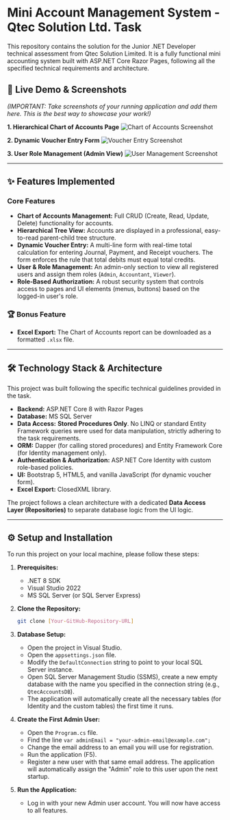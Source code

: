# Mini Account Management System - Qtec Solution Ltd. Task

This repository contains the solution for the Junior .NET Developer technical assessment from Qtec Solution Limited. It is a fully functional mini accounting system built with ASP.NET Core Razor Pages, following all the specified technical requirements and architecture.

## 🚀 Live Demo & Screenshots

*(IMPORTANT: Take screenshots of your running application and add them here. This is the best way to showcase your work!)*

**1. Hierarchical Chart of Accounts Page**
![Chart of Accounts Screenshot](https://placehold.co/600x400/EEE/31343C?text=Chart+of+Accounts+Screenshot)

**2. Dynamic Voucher Entry Form**
![Voucher Entry Screenshot](https://placehold.co/600x400/EEE/31343C?text=Voucher+Entry+Screenshot)

**3. User Role Management (Admin View)**
![User Management Screenshot](https://placehold.co/600x400/EEE/31343C?text=User+Management+Screenshot)


---

## ✨ Features Implemented

### Core Features
- **Chart of Accounts Management:** Full CRUD (Create, Read, Update, Delete) functionality for accounts.
- **Hierarchical Tree View:** Accounts are displayed in a professional, easy-to-read parent-child tree structure.
- **Dynamic Voucher Entry:** A multi-line form with real-time total calculation for entering Journal, Payment, and Receipt vouchers. The form enforces the rule that total debits must equal total credits.
- **User & Role Management:** An admin-only section to view all registered users and assign them roles (`Admin`, `Accountant`, `Viewer`).
- **Role-Based Authorization:** A robust security system that controls access to pages and UI elements (menus, buttons) based on the logged-in user's role.

### 🏆 Bonus Feature
- **Excel Export:** The Chart of Accounts report can be downloaded as a formatted `.xlsx` file.

---

## 🛠️ Technology Stack & Architecture

This project was built following the specific technical guidelines provided in the task.

- **Backend:** ASP.NET Core 8 with Razor Pages
- **Database:** MS SQL Server
- **Data Access:** **Stored Procedures Only**. No LINQ or standard Entity Framework queries were used for data manipulation, strictly adhering to the task requirements.
- **ORM:** Dapper (for calling stored procedures) and Entity Framework Core (for Identity management only).
- **Authentication & Authorization:** ASP.NET Core Identity with custom role-based policies.
- **UI:** Bootstrap 5, HTML5, and vanilla JavaScript (for dynamic voucher form).
- **Excel Export:** ClosedXML library.

The project follows a clean architecture with a dedicated **Data Access Layer (Repositories)** to separate database logic from the UI logic.

---

## ⚙️ Setup and Installation

To run this project on your local machine, please follow these steps:

1.  **Prerequisites:**
    * .NET 8 SDK
    * Visual Studio 2022
    * MS SQL Server (or SQL Server Express)

2.  **Clone the Repository:**
    ```bash
    git clone [Your-GitHub-Repository-URL]
    ```

3.  **Database Setup:**
    * Open the project in Visual Studio.
    * Open the `appsettings.json` file.
    * Modify the `DefaultConnection` string to point to your local SQL Server instance.
    * Open SQL Server Management Studio (SSMS), create a new empty database with the name you specified in the connection string (e.g., `QtecAccountsDB`).
    * The application will automatically create all the necessary tables (for Identity and the custom tables) the first time it runs.

4.  **Create the First Admin User:**
    * Open the `Program.cs` file.
    * Find the line `var adminEmail = "your-admin-email@example.com";`
    * Change the email address to an email you will use for registration.
    * Run the application (F5).
    * Register a new user with that same email address. The application will automatically assign the "Admin" role to this user upon the next startup.

5.  **Run the Application:**
    * Log in with your new Admin user account. You will now have access to all features.
